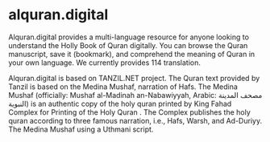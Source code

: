 # alquran.digital
Alquran.digital provides a multi-language resource for anyone looking to understand the Holly Book of Quran digitally. You can browse the Quran manuscript, save it (bookmark), and comprehend the meaning of Quran in your own language. We currently provides 114 translation.

Alquran.digital is based on TANZIL.NET project. The Quran text provided by Tanzil is based on the Medina Mushaf, narration of Hafs. The Medina Mushaf (officially: Mushaf al-Madinah an-Nabawiyyah, Arabic: مصحف المدينة النبوية) is an authentic copy of the holy quran printed by King Fahad Complex for Printing of the Holy Quran . The Complex publishes the holy quran according to three famous narration, i.e., Hafs, Warsh, and Ad-Duriyy. The Medina Mushaf using a Uthmani script.
